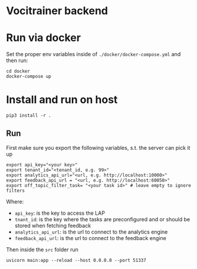 # Vocitrainer backend

# Run via docker

Set the proper env variables inside of `./docker/docker-compose.yml` and then run:

```shell
cd docker
docker-compose up
```

# Install and run on host

```shell
pip3 install -r .
```


## Run
First make sure you export the following variables, s.t. the server can pick it up
```shell
export api_key="<your key>"
export tenant_id="<tenant_id, e.g. 99>"
export analytics_api_url="<url, e.g. http://localhost:10000>"
export feedback_api_url = "<url, e.g. http://localhost:60050>"
export off_topic_filter_task= "<your task id>" # leave empty to ignore filters
```

Where:

- `api_key`: is the key to access the LAP
- `tnant_id`: is the key where the tasks are preconfigured and or should be stored when fetching feedback
- `analytics_api_url`: is the url to connect to the analytics engine
- `feedback_api_url`: is the url to connect to the feedback engine

Then inside the `src` folder run
```shell
uvicorn main:app --reload --host 0.0.0.0 --port 51337
```

